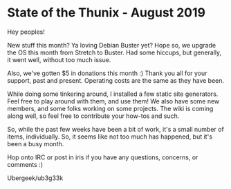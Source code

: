 # State of the Thunix - August 2019

Hey peoples!

New stuff this month?  Ya loving Debian Buster yet?  Hope so, we upgrade the OS this month from Stretch to Buster.  Had some hiccups, but generally, it went well, without too much issue.

Also, we've gotten $5 in donations this month :)  Thank you all for your support, past and present.  Operating costs are the same as they have been.

While doing some tinkering around, I installed a few static site generators.  Feel free to play around with them, and use them!  We also have some new members, and some folks working on some projects.  The wiki is coming along well, so feel free to contribute your how-tos and such.

So, while the past few weeks have been a bit of work, it's a small number of items, individually.  So, it seems like not too much has happened, but it's been a busy month.

Hop onto IRC or post in iris if you have any questions, concerns, or comments :)

Ubergeek/ub3g33k

